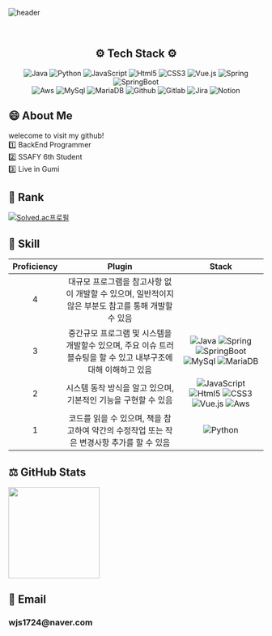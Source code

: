 ![header](https://capsule-render.vercel.app/api?type=waving&color=03F3B3&height=150&section=header&text=Jeon's%20Github&fontColor=DDE5EF&fontSize=90&)

<br/>
<div align="center"><h2 style="text-align-center"> ⚙️ Tech Stack ⚙️ </h2></div>

<div align="center">
<img alt="Java" src ="https://img.shields.io/badge/JAVA-007396.svg?&style=for-the-badge&logo=Java&logoColor=black"/>
<img alt="Python" src ="https://img.shields.io/badge/PYTHON-3776AB.svg?&style=for-the-badge&logo=Spring&logoColor=white"/> 
<img alt="JavaScript" src ="https://img.shields.io/badge/JAVASCRIPT-F7DF1E.svg?&style=for-the-badge&logo=JavaScript&logoColor=white"/>
<img alt="Html5" src ="https://img.shields.io/badge/HTML5-E34F26.svg?&style=for-the-badge&logo=Html5&logoColor=white"/>
<img alt="CSS3" src ="https://img.shields.io/badge/CSS3-1572B6.svg?&style=for-the-badge&logo=CSS3&logoColor=white"/>
<img alt="Vue.js" src ="https://img.shields.io/badge/Vue.js-4FC08D.svg?&style=for-the-badge&logo=Vue.js&logoColor=blue"/>
<img alt="Spring" src ="https://img.shields.io/badge/SPRING-6DB33F.svg?&style=for-the-badge&logo=Spring&logoColor=white"/>
<img alt="SpringBoot" src ="https://img.shields.io/badge/SPRING BOOT-6DB33F.svg?&style=for-the-badge&logo=SpringBoot&logoColor=white"/>
</div>
<div align="center">
<img alt="Aws" src ="https://img.shields.io/badge/Amazon AWS-232F3E.svg?&style=for-the-badge&logo=Amazon AWS&logoColor=white"/>
<img alt="MySql" src ="https://img.shields.io/badge/MySql-4479A1.svg?&style=for-the-badge&logo=MySql&logoColor=white"/>
<img alt="MariaDB" src ="https://img.shields.io/badge/MariaDB-003545.svg?&style=for-the-badge&logo=MariaDB&logoColor=white"/>
<img alt="Github" src ="https://img.shields.io/badge/GitHub-181717.svg?&style=for-the-badge&logo=GitHub&logoColor=white"/>
<img alt="Gitlab" src ="https://img.shields.io/badge/GitLab-FC6D26.svg?&style=for-the-badge&logo=GitLab&logoColor=white"/>
<img alt="Jira" src ="https://img.shields.io/badge/Jira-0052CC.svg?&style=for-the-badge&logo=Jira&logoColor=white"/>
<img alt="Notion" src ="https://img.shields.io/badge/Notion-000000.svg?&style=for-the-badge&logo=Notion&logoColor=white"/>
</div>


😄 About Me
---
welecome to visit my github!  
1️⃣ BackEnd Programmer  
2️⃣ SSAFY 6th Student  
3️⃣ Live in Gumi  


🏅 Rank
---
[![Solved.ac프로필](http://mazassumnida.wtf/api/v2/generate_badge?boj=wjsckdrl)](https://solved.ac/wjsckdrl)

🚴 Skill
---
|Proficiency|Plugin|Stack|
|:---:|:---:|:---:|
|4|대규모 프로그램을 참고사항 없이 개발할 수 있으며, 일반적이지 않은 부분도 참고를 통해 개발할 수 있음||
|3|중간규모 프로그램 및 시스템을 개발할수 있으며, 주요 이슈 트러블슈팅을 할 수 있고 내부구조에 대해 이해하고 있음|<img alt="Java" src ="https://img.shields.io/badge/JAVA-007396.svg?&style=plastic&logo=Java&logoColor=black"/> <img alt="Spring" src ="https://img.shields.io/badge/SPRING-6DB33F.svg?&plastic&logo=Spring&logoColor=white"/> <img alt="SpringBoot" src ="https://img.shields.io/badge/SPRING BOOT-6DB33F.svg?&style=plastic&logo=SpringBoot&logoColor=white"/> <img alt="MySql" src ="https://img.shields.io/badge/MySql-4479A1.svg?&style=plastic&logo=MySql&logoColor=white"/> <img alt="MariaDB" src ="https://img.shields.io/badge/MariaDB-003545.svg?&style=plastic&logo=MariaDB&logoColor=white"/>|
|2|시스템 동작 방식을 알고 있으며, 기본적인 기능을 구현할 수 있음|<img alt="JavaScript" src ="https://img.shields.io/badge/JAVASCRIPT-F7DF1E.svg?&style=plastic&logo=JavaScript&logoColor=white"/> <img alt="Html5" src ="https://img.shields.io/badge/HTML5-E34F26.svg?&style=plastic&logo=Html5&logoColor=white"/> <img alt="CSS3" src ="https://img.shields.io/badge/CSS3-1572B6.svg?&style=plastic&logo=CSS3&logoColor=white"/> <img alt="Vue.js" src ="https://img.shields.io/badge/Vue.js-4FC08D.svg?&style=plastic&logo=Vue.js&logoColor=blue"/> <img alt="Aws" src ="https://img.shields.io/badge/Amazon AWS-232F3E.svg?&style=plastic&logo=Amazon AWS&logoColor=white"/>|
|1|코드를 읽을 수 있으며, 책을 참고하여 약간의 수정작업 또는 작은 변경사항 추가를 할 수 있음|<img alt="Python" src ="https://img.shields.io/badge/PYTHON-3776AB.svg?&style=plastic&logo=Spring&logoColor=white"/>|

⚖️ GitHub Stats
---
<p>
  <img height="180em" src="https://github-readme-stats-rongronggg9.vercel.app/api?username=ChanggiJeon&show_icons=true&include_all_commits=true&?fetch_all_commits=true&bg_color=30,e96443,904e95&title_color=fff&text_color=fff">
</p>

📧 Email
---
<h3>wjs1724@naver.com</h3>
